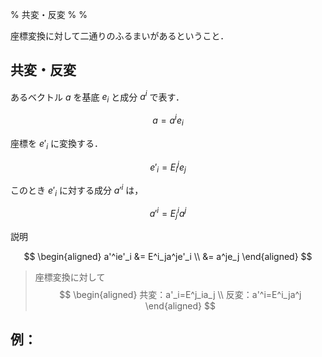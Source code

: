 % 共変・反変
%
%

座標変換に対して二通りのふるまいがあるということ．

## 共変・反変

あるベクトル $a$ を基底 $e_i$ と成分 $a^i$ で表す．

$$
a = a^ie_i
$$

座標を $e'_i$ に変換する．

$$
e'_i = E^j_ie_j
$$

このとき $e'_i$ に対する成分 $a'^i$ は，

$$
a'^i = E^i_ja^j
$$

説明

$$
\begin{aligned}
a'^ie'_i &= E^i_ja^je'_i \\
         &= a^je_j
\end{aligned}
$$

> 座標変換に対して
> $$
> \begin{aligned}
> 共変：a'_i=E^j_ia_j \\
> 反変：a'^i=E^i_ja^j
> \end{aligned}
> $$

## 例：




